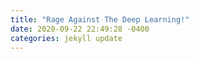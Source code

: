 ```yaml
---
title: "Rage Against The Deep Learning!"
date: 2020-09-22 22:49:28 -0400
categories: jekyll update
---
```

